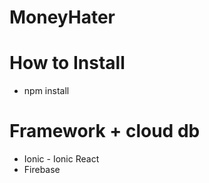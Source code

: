 # MoneyHater
# How to Install
  + npm install

# Framework + cloud db
  + Ionic - Ionic React
  + Firebase
